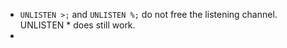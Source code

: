 - `UNLISTEN >;` and `UNLISTEN %;` do not free the listening channel. UNLISTEN * does still work.
- 

